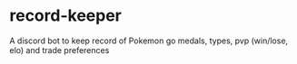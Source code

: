 # record-keeper
A discord bot to keep record of Pokemon go medals, types, pvp (win/lose, elo) and trade preferences  
